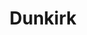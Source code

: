 ---
title: Dunkirk
crosslinks:
- AskHistorians
- movies
- ww2
- minimalism_jerk
- moviescirclejerk
- fashionupdate
---